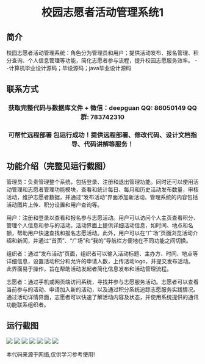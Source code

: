 <p><h1 align="center">校园志愿者活动管理系统1</h1></p>

## 简介
校园志愿者活动管理系统：角色分为管理员和用户；提供活动发布、报名管理、积分查询、个人信息管理等功能，简化志愿者参与流程，提升校园志愿服务效率。    --计算机毕业设计源码；毕设源码；java毕业设计源码


## 联系方式
<p><h3 align="center">获取完整代码与数据库文件 + 微信：deepguan QQ: 86050149 QQ群: 783742310</h3></p>
<p><h3 align="center">可帮忙远程部署 包运行成功！提供远程部署、修改代码、设计文档指导、代码讲解等服务！</h3></p>

## 功能介绍（完整见运行截图）
管理员：负责管理整个系统，包括登录、注册和退出管理功能。同时还可以使用活动管理和志愿者管理功能模块，查看和统计每日、每月和历史活动发布数量，审核活动，维护志愿者数据，并通过“发布活动”界面添加新活动。管理系统的内容包括活动图片上传、积分设置和用户查询等。

用户：注册和登录以查看和报名参与志愿活动。用户可以访问个人主页查看积分、管理个人信息和参与的活动。活动界面上提供详细活动信息，如时间、地点和名额，帮助用户快速查找和报名志愿活动。此外，用户可以在“广场”页面浏览活动介绍和新闻，并通过“首页”、“广场”和“我的”导航栏方便地在不同功能之间切换。

组织者：通过“发布活动”页面，组织者可以输入活动标题、主办方、时间、地点等详细信息，设置活动积分和允许的申请人数，上传活动logo，并提交发布活动。此界面易于操作，旨在帮助活动发起者简化信息发布和活动管理流程。

志愿者：通过手机或网页端访问系统，寻找并参与志愿服务活动。志愿者可以查看当前参与的活动、申请加入新的活动，以及通过积分系统追踪志愿服务实践情况。通过活动详情界面，志愿者可以快速了解活动内容及状态，并使用系统提供的通讯功能联系组织者。


## 运行截图
![](imgs/588112-20220116224144715-161084384.png)
![](imgs/588112-20220116224152749-1093417007.png)
![](imgs/588112-20220116224158033-1608695951.png)
![](imgs/588112-20220116224204005-1236958852.png)
![](imgs/588112-20220116224210887-2008742754.png)
![](imgs/588112-20220116224218643-2052575123.png)
![](imgs/588112-20220116224223946-1880777389.png)

<p>本代码来源于网络,仅供学习参考使用!</p>
